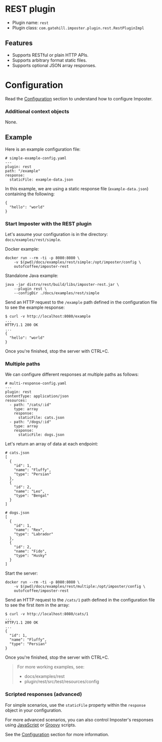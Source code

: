 # REST plugin

* Plugin name: `rest`
* Plugin class: `com.gatehill.imposter.plugin.rest.RestPluginImpl`

## Features

* Supports RESTful or plain HTTP APIs.
* Supports arbitrary format static files.
* Supports optional JSON array responses.

# Configuration

Read the [Configuration](configuration.md) section to understand how to configure Imposter.

### Additional context objects

None.

## Example

Here is an example configuration file:

    # simple-example-config.yaml
    ---
    plugin: rest
    path: "/example"
    response:
      staticFile: example-data.json

In this example, we are using a static response file (`example-data.json`) containing the following:

    {
      "hello": "world"
    }

### Start Imposter with the REST plugin

Let's assume your configuration is in the directory: `docs/examples/rest/simple`.

Docker example:

    docker run --rm -ti -p 8080:8080 \
        -v $(pwd)/docs/examples/rest/simple:/opt/imposter/config \
        outofcoffee/imposter-rest

Standalone Java example:

    java -jar distro/rest/build/libs/imposter-rest.jar \
        --plugin rest \
        --configDir ./docs/examples/rest/simple

Send an HTTP request to the `/example` path defined in the configuration file to see the example response:

    $ curl -v http://localhost:8080/example
    ...
    HTTP/1.1 200 OK
    ...
    {
      "hello": "world"
    }

Once you're finished, stop the server with CTRL+C.

### Multiple paths

We can configure different responses at multiple paths as follows:

    # multi-response-config.yaml
    ---
    plugin: rest
    contentType: application/json
    resources:
      - path: "/cats/:id"
        type: array
        response:
          staticFile: cats.json
      - path: "/dogs/:id"
        type: array
        response:
          staticFile: dogs.json

Let's return an array of data at each endpoint:

    # cats.json
    [
      {
        "id": 1,
        "name": "Fluffy",
        "type": "Persian"
      },
      {
        "id": 2,
        "name": "Leo",
        "type": "Bengal"
      }
    ]

    # dogs.json
    [
      {
        "id": 1,
        "name": "Rex",
        "type": "Labrador"
      },
      {
        "id": 2,
        "name": "Fido",
        "type": "Husky"
      }
    ]

Start the server:

    docker run --rm -ti -p 8080:8080 \
        -v $(pwd)/docs/examples/rest/multiple:/opt/imposter/config \
        outofcoffee/imposter-rest

Send an HTTP request to the `/cats/1` path defined in the configuration file to see the first item in the array:

    $ curl -v http://localhost:8080/cats/1
    ...
    HTTP/1.1 200 OK
    ...
    {
      "id": 1,
      "name": "Fluffy",
      "type": "Persian"
    }

Once you're finished, stop the server with CTRL+C.

> For more working examples, see:
>
> * docs/examples/rest
> * plugin/rest/src/test/resources/config

### Scripted responses (advanced)

For simple scenarios, use the `staticFile` property within the `response` object in your configuration.

For more advanced scenarios, you can also control Imposter's responses using [JavaScript](https://www.javascript.com/) or [Groovy](http://www.groovy-lang.org/) scripts.

See the [Configuration](configuration.md) section for more information.
